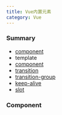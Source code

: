 ```yaml
---
title: Vue内置元素
category: Vue
---
```


### Summary

- [component]()
- template
- [component](https://cn.vuejs.org/v2/api/#component)
- [transition](https://cn.vuejs.org/v2/api/#transition)
- [transition-group](https://cn.vuejs.org/v2/api/#transition-group)
- [keep-alive](https://cn.vuejs.org/v2/api/#keep-alive)
- [slot](https://cn.vuejs.org/v2/api/#slot)


### Component

